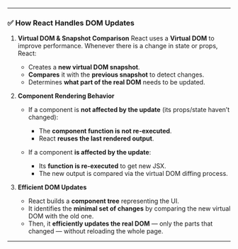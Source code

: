 
---

### ✅ How React Handles DOM Updates

1. **Virtual DOM & Snapshot Comparison**
   React uses a **Virtual DOM** to improve performance. Whenever there is a change in state or props, React:

   * Creates a **new virtual DOM snapshot**.
   * **Compares** it with the **previous snapshot** to detect changes.
   * Determines **what part of the real DOM** needs to be updated.

2. **Component Rendering Behavior**

   * If a component is **not affected by the update** (its props/state haven’t changed):

     * The **component function is not re-executed**.
     * React **reuses the last rendered output**.
   * If a component **is affected by the update**:

     * Its **function is re-executed** to get new JSX.
     * The new output is compared via the virtual DOM diffing process.

3. **Efficient DOM Updates**

   * React builds a **component tree** representing the UI.
   * It identifies the **minimal set of changes** by comparing the new virtual DOM with the old one.
   * Then, it **efficiently updates the real DOM** — only the parts that changed — without reloading the whole page.

---

